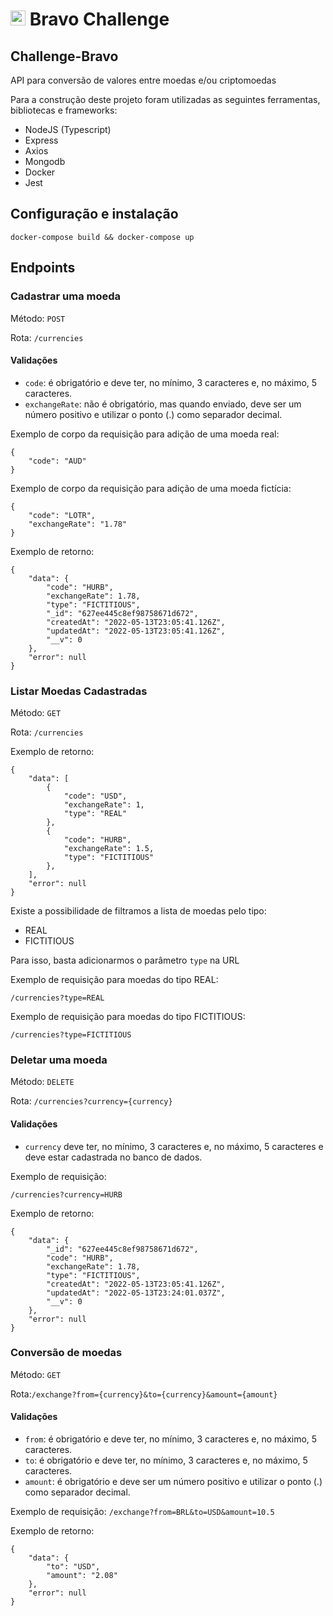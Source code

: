 # <img src="https://avatars1.githubusercontent.com/u/7063040?v=4&s=200.jpg" alt="Hurb" width="24" /> Bravo Challenge

## Challenge-Bravo

API para conversão de valores entre moedas e/ou criptomoedas

Para a construção deste projeto foram utilizadas as seguintes ferramentas, bibliotecas e frameworks:

- NodeJS (Typescript)
- Express
- Axios
- Mongodb
- Docker
- Jest

## Configuração e instalação

```
docker-compose build && docker-compose up
```

## Endpoints

### Cadastrar uma moeda

Método: `POST`

Rota: `/currencies`

#### Validações

- `code`: é obrigatório e deve ter, no mínimo, 3 caracteres e, no máximo, 5 caracteres.
- `exchangeRate`: não é obrigatório, mas quando enviado, deve ser um número positivo e utilizar o ponto (.) como separador decimal.

Exemplo de corpo da requisição para adição de uma moeda real:

```
{
	"code": "AUD"
}
```

Exemplo de corpo da requisição para adição de uma moeda fictícia:

```
{
	"code": "LOTR",
    "exchangeRate": "1.78"
}
```

Exemplo de retorno:

```
{
	"data": {
		"code": "HURB",
		"exchangeRate": 1.78,
		"type": "FICTITIOUS",
		"_id": "627ee445c8ef98758671d672",
		"createdAt": "2022-05-13T23:05:41.126Z",
		"updatedAt": "2022-05-13T23:05:41.126Z",
		"__v": 0
	},
	"error": null
}
```

### Listar Moedas Cadastradas

Método: `GET`

Rota: `/currencies`

Exemplo de retorno:

```
{
	"data": [
		{
			"code": "USD",
			"exchangeRate": 1,
			"type": "REAL"
		},
		{
			"code": "HURB",
			"exchangeRate": 1.5,
			"type": "FICTITIOUS"
		},
	],
	"error": null
}
```

Existe a possibilidade de filtramos a lista de moedas pelo tipo:

- REAL
- FICTITIOUS

Para isso, basta adicionarmos o parâmetro `type` na URL

Exemplo de requisição para moedas do tipo REAL:

`/currencies?type=REAL`

Exemplo de requisição para moedas do tipo FICTITIOUS:

`/currencies?type=FICTITIOUS`

### Deletar uma moeda

Método: `DELETE`

Rota: `/currencies?currency={currency}`

#### Validações

- `currency` deve ter, no mínimo, 3 caracteres e, no máximo, 5 caracteres e deve estar cadastrada no banco de dados.

Exemplo de requisição:

`/currencies?currency=HURB`

Exemplo de retorno:

```
{
	"data": {
		"_id": "627ee445c8ef98758671d672",
		"code": "HURB",
		"exchangeRate": 1.78,
		"type": "FICTITIOUS",
		"createdAt": "2022-05-13T23:05:41.126Z",
		"updatedAt": "2022-05-13T23:24:01.037Z",
		"__v": 0
	},
	"error": null
}
```

### Conversão de moedas

Método: `GET`

Rota:`/exchange?from={currency}&to={currency}&amount={amount}`

#### Validações

- `from`: é obrigatório e deve ter, no mínimo, 3 caracteres e, no máximo, 5 caracteres.
- `to`: é obrigatório e deve ter, no mínimo, 3 caracteres e, no máximo, 5 caracteres.
- `amount`: é obrigatório e deve ser um número positivo e utilizar o ponto (.) como separador decimal.

Exemplo de requisição:
`/exchange?from=BRL&to=USD&amount=10.5`

Exemplo de retorno:

```
{
	"data": {
		"to": "USD",
		"amount": "2.08"
	},
	"error": null
}
```

<!-- <figure align="center">
  <img src="./docs/diagrama-classes-api.png"/>
  <figcaption>Diagrama de classes da API</figcaption>
</figure> -->

